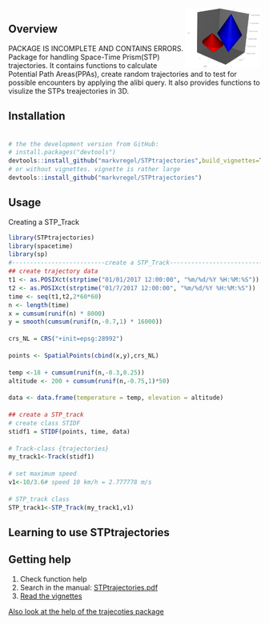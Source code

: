 <img src="logo.png" align="right" width="30%" height="30%"/>

Overview
--------

PACKAGE IS INCOMPLETE AND CONTAINS ERRORS. Package for handling Space-Time Prism(STP) trajectories.
 It contains functions to calculate Potential Path Areas(PPAs), create random
 trajectories and to test for possible encounters by applying the alibi query.
 It also provides functions to visulize the STPs treajectories in 3D.
 
Installation
------------

``` r

# the the development version from GitHub:
# install.packages("devtools")
devtools::install_github("markvregel/STPtrajectories",build_vignettes=TRUE)
# or without vignettes. vignette is rather large
devtools::install_github("markvregel/STPtrajectories")
```

Usage
-----

Creating a STP_Track

``` r
library(STPtrajectories)
library(spacetime)
library(sp)
#--------------------------create a STP_Track--------------------------
## create trajectory data
t1 <- as.POSIXct(strptime("01/01/2017 12:00:00", "%m/%d/%Y %H:%M:%S"))
t2 <- as.POSIXct(strptime("01/7/2017 12:00:00", "%m/%d/%Y %H:%M:%S"))
time <- seq(t1,t2,2*60*60)
n <- length(time)
x = cumsum(runif(n) * 8000)
y = smooth(cumsum(runif(n,-0.7,1) * 16000))

crs_NL = CRS("+init=epsg:28992")

points <- SpatialPoints(cbind(x,y),crs_NL)

temp <-18 + cumsum(runif(n,-0.3,0.25))
altitude <- 200 + cumsum(runif(n,-0.75,1)*50)

data <- data.frame(temperature = temp, elevation = altitude)

## create a STP_track
# create class STIDF
stidf1 = STIDF(points, time, data)

# Track-class {trajectories}
my_track1<-Track(stidf1)

# set maximum speed
v1<-10/3.6# speed 10 km/h = 2.777778 m/s

# STP_track class
STP_track1<-STP_Track(my_track1,v1)
```

Learning to use STPtrajectories
----------------

Getting help
------------
1. Check function help
2. Search in the manual: [STPtrajectories.pdf](https://github.com/markvregel/STPtrajectories/blob/master/STPtrajectories.pdf)
3. [Read the vignettes](http://htmlpreview.github.io/?https://raw.githubusercontent.com/markvregel/STPtrajectories/master/vignettes/STP_Tracks.html)

[Also look at the help of the trajecoties package](https://cran.rstudio.com/web/packages/trajectories/index.html)
